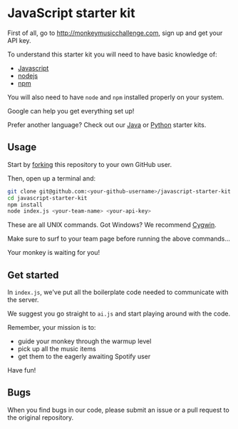 # JavaScript starter kit

First of all, go to http://monkeymusicchallenge.com, sign up and get your API key.

To understand this starter kit you will need to have basic knowledge of:

* [Javascript](https://developer.mozilla.org/en-US/docs/Web/JavaScript)
* [nodejs](http://nodejs.org/)
* [npm](https://www.npmjs.org/)

You will also need to have `node` and `npm` installed properly on your system.

Google can help you get everything set up!

Prefer another language? Check out our [Java](https://github.com/monkey-music-challenge/java-starter-kit) or [Python](https://github.com/monkey-music-challenge/python-starter-kit) starter kits.

## Usage

Start by [forking](https://github.com/monkey-music-challenge/javascript-starter-kit/fork)
this repository to your own GitHub user.

Then, open up a terminal and:

```bash
git clone git@github.com:<your-github-username>/javascript-starter-kit.git
cd javascript-starter-kit
npm install
node index.js <your-team-name> <your-api-key>
```

These are all UNIX commands. Got Windows? We recommend [Cygwin](https://www.cygwin.com/).

Make sure to surf to your team page before running the above commands...

Your monkey is waiting for you!

## Get started

In `index.js`, we've put all the boilerplate code needed to communicate with the server.

We suggest you go straight to `ai.js` and start playing around with the code.

Remember, your mission is to:

* guide your monkey through the warmup level
* pick up all the music items
* get them to the eagerly awaiting Spotify user

Have fun!

## Bugs

When you find bugs in our code, please submit an issue or a pull request to the original repository.
